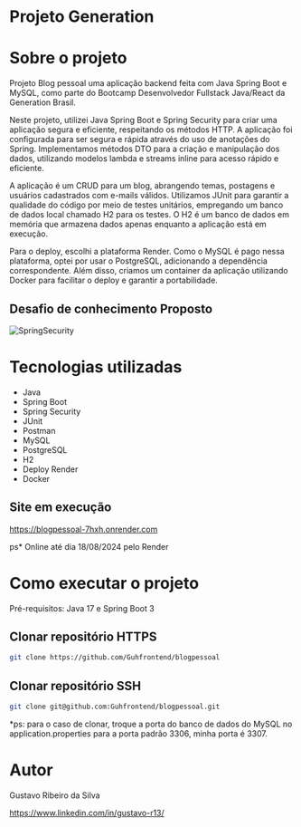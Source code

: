 # Projeto Generation


# Sobre o projeto


Projeto Blog pessoal uma aplicação backend feita com Java Spring Boot e MySQL, como parte do Bootcamp Desenvolvedor Fullstack Java/React da Generation Brasil.

Neste projeto, utilizei Java Spring Boot e Spring Security para criar uma aplicação segura e eficiente, respeitando os métodos HTTP. A aplicação foi configurada para ser segura e rápida através do 
uso de anotações do Spring. Implementamos métodos DTO para a criação e manipulação dos dados, utilizando modelos lambda e streams inline para acesso rápido e eficiente.

A aplicação é um CRUD para um blog, abrangendo temas, postagens e usuários cadastrados com e-mails válidos. Utilizamos JUnit para garantir a qualidade do código por meio de testes unitários, empregando um banco de dados local chamado H2 para os testes. O H2 é um banco de dados em memória que armazena dados apenas enquanto a aplicação está em execução.

Para o deploy, escolhi a plataforma Render. Como o MySQL é pago nessa plataforma, optei por usar o PostgreSQL, adicionando a dependência correspondente. Além disso, criamos um container da 
aplicação utilizando Docker para facilitar o deploy e garantir a portabilidade.


## Desafio de conhecimento Proposto

![SpringSecurity](https://github.com/user-attachments/assets/667d6c48-60ae-438e-a296-4e768c64adfe)


# Tecnologias utilizadas
- Java
- Spring Boot
- Spring Security
- JUnit
- Postman
- MySQL
- PostgreSQL
- H2
- Deploy Render
- Docker

## Site em execução

https://blogpessoal-7hxh.onrender.com

ps* Online até dia 18/08/2024 pelo Render

# Como executar o projeto

Pré-requisitos: Java 17 e Spring Boot 3

## Clonar repositório HTTPS
```bash
git clone https://github.com/Guhfrontend/blogpessoal
```
## Clonar repositório SSH
```bash
git clone git@github.com:Guhfrontend/blogpessoal.git
```

*ps: para o caso de clonar, troque a porta do banco de dados do MySQL no application.properties para a porta padrão 3306, minha porta é 3307.

# Autor

Gustavo Ribeiro da Silva

https://www.linkedin.com/in/gustavo-r13/

